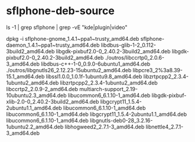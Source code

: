 # sflphone-deb-source
ls -1 | grep sflphone | grep -vE "kde|plugin|video"

dpkg -i sflphone-gnome_1.4.1~ppa1~trusty_amd64.deb sflphone-daemon_1.4.1~ppa1~trusty_amd64.deb libdbus-glib-1-2_0.112-3build2_amd64.deb  libgdk-pixbuf2.0-0_2.40.2-3build2_amd64.deb   libgdk-pixbuf2.0-0_2.40.2-3build2_amd64.deb ./outros/libccrtp0_2.0.6-3_amd64.deb libdbus-c++-1-0_0.9.0-6ubuntu1_amd64.deb ./outros/libgnutls26_2.12.23-15ubuntu2_amd64.deb libpcre3_2%3a8.39-15.1_amd64.deb libssl1.0.0_1.0.1f-1ubuntu9.8_amd64.deb libzrtpcpp2_2.3.4-1ubuntu2_amd64.deb libzrtpcpp2_2.3.4-1ubuntu2_amd64.deb  libccrtp2_2.0.9-2_amd64.deb multiarch-support_2.19-10ubuntu2.3_amd64.deb libucommon6_6.1.10-1_amd64.deb libgdk-pixbuf-xlib-2.0-0_2.40.2-3build2_amd64.deb libgcrypt11_1.5.4-2ubuntu1.1_amd64.deb libucommon6_6.1.10-1_amd64.deb libucommon6_6.1.10-1_amd64.deb libgcrypt11_1.5.4-2ubuntu1.1_amd64.deb libucommon6_6.1.10-1_amd64.deb libgnutls-deb0-28_3.2.16-1ubuntu2.2_amd64.deb libhogweed2_2.7.1-3_amd64.deb libnettle4_2.7.1-3_amd64.deb
